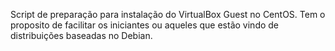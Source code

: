 Script de preparação para instalação do VirtualBox Guest no CentOS.
Tem o proposito de facilitar os iniciantes ou aqueles que estão vindo de distribuições baseadas no Debian. 
